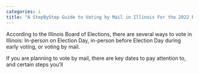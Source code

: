 ```yaml
---
categories: i
title: "A StepByStep Guide to Voting by Mail in Illinois For the 2022 Election"
---
```


According to the Illinois Board of Elections, there are several ways to vote in Illinois: In-person on Election Day, in-person before Election Day during early voting, or voting by mail. 



If you are planning to vote by mail, there are key dates to pay attention to, and certain steps you&#8217;ll